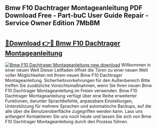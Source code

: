 ## Bmw F10 Dachtrager Montageanleitung PDF Download Free - Part-buC User Guide Repair - Service Owner Edition 7MbBM

# <h2><a href="http://df8z7g.blite.top/?on=Bmw+F10+Dachtrager+Montageanleitung">🔗Download 👉🔴 Bmw F10 Dachtrager Montageanleitung</a></h2>

[![Bmw F10 Dachtrager Montageanleitung new download](https://i.imgur.com/lujVjoI.png)](http://df8z7g.blite.top/?on=Bmw+F10+Dachtrager+Montageanleitung)
Willkommen in einer neuen Welt Dieser Leitfaden öffnet die Türen zu einer neuen Welt voller Möglichkeiten mit Ihrem neuen Bmw F10 Dachtrager Montageanleitung. Sicherheitsvorkehrungen für den Außenbereich Bitte treffen Sie zusätzliche Vorsichtsmaßnahmen, wenn Sie Ihren neuen Bmw F10 Dachtrager Montageanleitung im Freien verwenden. Bmw F10 Dachtrager Montageanleitung verfügt über eine Reihe erweiterter Funktionen, darunter Sprachbefehle, anpassbare Einstellungen, Unterstützung für mehrere Sprachen und automatische Backups, auf die alle über die Benutzeroberfläche zugegriffen werden kann. Lass uns anfangen! Kontaktieren Sie uns noch heute und lassen Sie sich von Bmw F10 Dachtrager Montageanleitung durch den Prozess führen.
